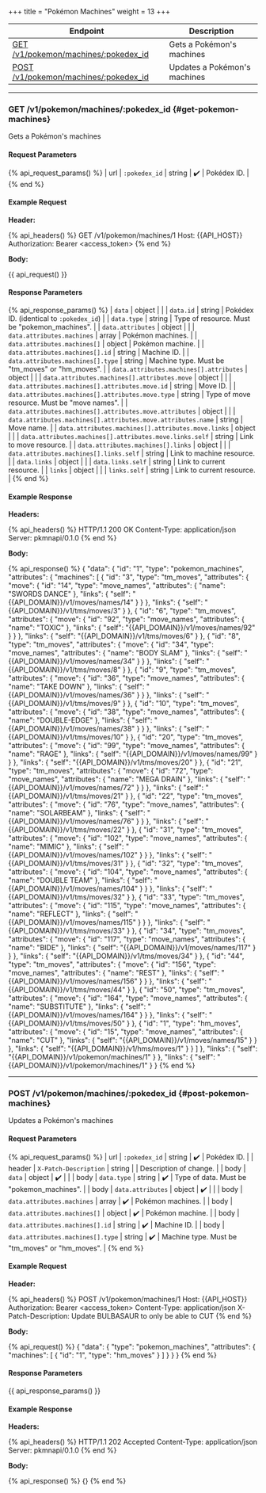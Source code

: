 +++
title = "Pokémon Machines"
weight = 13
+++

| Endpoint                                                        | Description                  |
|-----------------------------------------------------------------|------------------------------|
| [GET /v1/pokemon/machines/:pokedex_id](#get-pokemon-machines)   | Gets a Pokémon's machines    |
| [POST /v1/pokemon/machines/:pokedex_id](#post-pokemon-machines) | Updates a Pokémon's machines |

---

### GET /v1/pokemon/machines/:pokedex_id {#get-pokemon-machines}

Gets a Pokémon's machines

#### Request Parameters

{% api_request_params() %}
| url | `:pokedex_id` | string | ✔️ | Pokédex ID. |
{% end %}

#### Example Request

**Header:**

{% api_headers() %}
GET /v1/pokemon/machines/1
Host: {{API_HOST}}
Authorization: Bearer <access_token>
{% end %}

**Body:**

{{ api_request() }}

#### Response Parameters

{% api_response_params() %}
| `data`                                                       | object |                                                 |
| `data.id`                                                    | string | Pokédex ID. (identical to `:pokedex_id`)        |
| `data.type`                                                  | string | Type of resource. Must be "pokemon_machines".   |
| `data.attributes`                                            | object |                                                 |
| `data.attributes.machines`                                   | array  | Pokémon machines.                               |
| `data.attributes.machines[]`                                 | object | Pokémon machine.                                |
| `data.attributes.machines[].id`                              | string | Machine ID.                                     |
| `data.attributes.machines[].type`                            | string | Machine type. Must be "tm_moves" or "hm_moves". |
| `data.attributes.machines[].attributes`                      | object |                                                 |
| `data.attributes.machines[].attributes.move`                 | object |                                                 |
| `data.attributes.machines[].attributes.move.id`              | string | Move ID.                                        |
| `data.attributes.machines[].attributes.move.type`            | string | Type of move resource. Must be "move names".    |
| `data.attributes.machines[].attributes.move.attributes`      | object |                                                 |
| `data.attributes.machines[].attributes.move.attributes.name` | string | Move name.                                      |
| `data.attributes.machines[].attributes.move.links`           | object |                                                 |
| `data.attributes.machines[].attributes.move.links.self`      | string | Link to move resource.                          |
| `data.attributes.machines[].links`                           | object |                                                 |
| `data.attributes.machines[].links.self`                      | string | Link to machine resource.                       |
| `data.links`                                                 | object |                                                 |
| `data.links.self`                                            | string | Link to current resource.                       |
| `links`                                                      | object |                                                 |
| `links.self`                                                 | string | Link to current resource.                       |
{% end %}

#### Example Response

**Headers:**

{% api_headers() %}
HTTP/1.1 200 OK
Content-Type: application/json
Server: pkmnapi/0.1.0
{% end %}

**Body:**

{% api_response() %}
{
    "data": {
        "id": "1",
        "type": "pokemon_machines",
        "attributes": {
            "machines": [
                {
                    "id": "3",
                    "type": "tm_moves",
                    "attributes": {
                        "move": {
                            "id": "14",
                            "type": "move_names",
                            "attributes": {
                                "name": "SWORDS DANCE"
                            },
                            "links": {
                                "self": "{{API_DOMAIN}}/v1/moves/names/14"
                            }
                        }
                    },
                    "links": {
                        "self": "{{API_DOMAIN}}/v1/tms/moves/3"
                    }
                },
                {
                    "id": "6",
                    "type": "tm_moves",
                    "attributes": {
                        "move": {
                            "id": "92",
                            "type": "move_names",
                            "attributes": {
                                "name": "TOXIC"
                            },
                            "links": {
                                "self": "{{API_DOMAIN}}/v1/moves/names/92"
                            }
                        }
                    },
                    "links": {
                        "self": "{{API_DOMAIN}}/v1/tms/moves/6"
                    }
                },
                {
                    "id": "8",
                    "type": "tm_moves",
                    "attributes": {
                        "move": {
                            "id": "34",
                            "type": "move_names",
                            "attributes": {
                                "name": "BODY SLAM"
                            },
                            "links": {
                                "self": "{{API_DOMAIN}}/v1/moves/names/34"
                            }
                        }
                    },
                    "links": {
                        "self": "{{API_DOMAIN}}/v1/tms/moves/8"
                    }
                },
                {
                    "id": "9",
                    "type": "tm_moves",
                    "attributes": {
                        "move": {
                            "id": "36",
                            "type": "move_names",
                            "attributes": {
                                "name": "TAKE DOWN"
                            },
                            "links": {
                                "self": "{{API_DOMAIN}}/v1/moves/names/36"
                            }
                        }
                    },
                    "links": {
                        "self": "{{API_DOMAIN}}/v1/tms/moves/9"
                    }
                },
                {
                    "id": "10",
                    "type": "tm_moves",
                    "attributes": {
                        "move": {
                            "id": "38",
                            "type": "move_names",
                            "attributes": {
                                "name": "DOUBLE-EDGE"
                            },
                            "links": {
                                "self": "{{API_DOMAIN}}/v1/moves/names/38"
                            }
                        }
                    },
                    "links": {
                        "self": "{{API_DOMAIN}}/v1/tms/moves/10"
                    }
                },
                {
                    "id": "20",
                    "type": "tm_moves",
                    "attributes": {
                        "move": {
                            "id": "99",
                            "type": "move_names",
                            "attributes": {
                                "name": "RAGE"
                            },
                            "links": {
                                "self": "{{API_DOMAIN}}/v1/moves/names/99"
                            }
                        }
                    },
                    "links": {
                        "self": "{{API_DOMAIN}}/v1/tms/moves/20"
                    }
                },
                {
                    "id": "21",
                    "type": "tm_moves",
                    "attributes": {
                        "move": {
                            "id": "72",
                            "type": "move_names",
                            "attributes": {
                                "name": "MEGA DRAIN"
                            },
                            "links": {
                                "self": "{{API_DOMAIN}}/v1/moves/names/72"
                            }
                        }
                    },
                    "links": {
                        "self": "{{API_DOMAIN}}/v1/tms/moves/21"
                    }
                },
                {
                    "id": "22",
                    "type": "tm_moves",
                    "attributes": {
                        "move": {
                            "id": "76",
                            "type": "move_names",
                            "attributes": {
                                "name": "SOLARBEAM"
                            },
                            "links": {
                                "self": "{{API_DOMAIN}}/v1/moves/names/76"
                            }
                        }
                    },
                    "links": {
                        "self": "{{API_DOMAIN}}/v1/tms/moves/22"
                    }
                },
                {
                    "id": "31",
                    "type": "tm_moves",
                    "attributes": {
                        "move": {
                            "id": "102",
                            "type": "move_names",
                            "attributes": {
                                "name": "MIMIC"
                            },
                            "links": {
                                "self": "{{API_DOMAIN}}/v1/moves/names/102"
                            }
                        }
                    },
                    "links": {
                        "self": "{{API_DOMAIN}}/v1/tms/moves/31"
                    }
                },
                {
                    "id": "32",
                    "type": "tm_moves",
                    "attributes": {
                        "move": {
                            "id": "104",
                            "type": "move_names",
                            "attributes": {
                                "name": "DOUBLE TEAM"
                            },
                            "links": {
                                "self": "{{API_DOMAIN}}/v1/moves/names/104"
                            }
                        }
                    },
                    "links": {
                        "self": "{{API_DOMAIN}}/v1/tms/moves/32"
                    }
                },
                {
                    "id": "33",
                    "type": "tm_moves",
                    "attributes": {
                        "move": {
                            "id": "115",
                            "type": "move_names",
                            "attributes": {
                                "name": "REFLECT"
                            },
                            "links": {
                                "self": "{{API_DOMAIN}}/v1/moves/names/115"
                            }
                        }
                    },
                    "links": {
                        "self": "{{API_DOMAIN}}/v1/tms/moves/33"
                    }
                },
                {
                    "id": "34",
                    "type": "tm_moves",
                    "attributes": {
                        "move": {
                            "id": "117",
                            "type": "move_names",
                            "attributes": {
                                "name": "BIDE"
                            },
                            "links": {
                                "self": "{{API_DOMAIN}}/v1/moves/names/117"
                            }
                        }
                    },
                    "links": {
                        "self": "{{API_DOMAIN}}/v1/tms/moves/34"
                    }
                },
                {
                    "id": "44",
                    "type": "tm_moves",
                    "attributes": {
                        "move": {
                            "id": "156",
                            "type": "move_names",
                            "attributes": {
                                "name": "REST"
                            },
                            "links": {
                                "self": "{{API_DOMAIN}}/v1/moves/names/156"
                            }
                        }
                    },
                    "links": {
                        "self": "{{API_DOMAIN}}/v1/tms/moves/44"
                    }
                },
                {
                    "id": "50",
                    "type": "tm_moves",
                    "attributes": {
                        "move": {
                            "id": "164",
                            "type": "move_names",
                            "attributes": {
                                "name": "SUBSTITUTE"
                            },
                            "links": {
                                "self": "{{API_DOMAIN}}/v1/moves/names/164"
                            }
                        }
                    },
                    "links": {
                        "self": "{{API_DOMAIN}}/v1/tms/moves/50"
                    }
                },
                {
                    "id": "1",
                    "type": "hm_moves",
                    "attributes": {
                        "move": {
                            "id": "15",
                            "type": "move_names",
                            "attributes": {
                                "name": "CUT"
                            },
                            "links": {
                                "self": "{{API_DOMAIN}}/v1/moves/names/15"
                            }
                        }
                    },
                    "links": {
                        "self": "{{API_DOMAIN}}/v1/hms/moves/1"
                    }
                }
            ]
        },
        "links": {
            "self": "{{API_DOMAIN}}/v1/pokemon/machines/1"
        }
    },
    "links": {
        "self": "{{API_DOMAIN}}/v1/pokemon/machines/1"
    }
}
{% end %}

---

### POST /v1/pokemon/machines/:pokedex_id {#post-pokemon-machines}

Updates a Pokémon's machines

#### Request Parameters

{% api_request_params() %}
| url    | `:pokedex_id`                     | string | ✔️ | Pokédex ID.                                     |
| header | `X-Patch-Description`             | string |   | Description of change.                          |
| body   | `data`                            | object | ✔️ |                                                 |
| body   | `data.type`                       | string | ✔️ | Type of data. Must be "pokemon_machines".       |
| body   | `data.attributes`                 | object | ✔️ |                                                 |
| body   | `data.attributes.machines`        | array  | ✔️ | Pokémon machines.                               |
| body   | `data.attributes.machines[]`      | object | ✔️ | Pokémon machine.                                |
| body   | `data.attributes.machines[].id`   | string | ✔️ | Machine ID.                                     |
| body   | `data.attributes.machines[].type` | string | ✔️ | Machine type. Must be "tm_moves" or "hm_moves". |
{% end %}

#### Example Request

**Header:**

{% api_headers() %}
POST /v1/pokemon/machines/1
Host: {{API_HOST}}
Authorization: Bearer <access_token>
Content-Type: application/json
X-Patch-Description: Update BULBASAUR to only be able to CUT
{% end %}

**Body:**

{% api_request() %}
{
    "data": {
        "type": "pokemon_machines",
        "attributes": {
            "machines": [
                {
                    "id": "1",
                    "type": "hm_moves"
                }
            ]
        }
    }
}
{% end %}

#### Response Parameters

{{ api_response_params() }}

#### Example Response

**Headers:**

{% api_headers() %}
HTTP/1.1 202 Accepted
Content-Type: application/json
Server: pkmnapi/0.1.0
{% end %}

**Body:**

{% api_response() %}
{}
{% end %}
